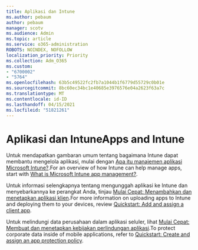```yaml
---
title: Aplikasi dan Intune
ms.author: pebaum
author: pebaum
manager: scotv
ms.audience: Admin
ms.topic: article
ms.service: o365-administration
ROBOTS: NOINDEX, NOFOLLOW
localization_priority: Priority
ms.collection: Adm_O365
ms.custom:
- "6700002"
- "5764"
ms.openlocfilehash: 63b5c49522fc2fb7a1044b1f6779d55729c0b01e
ms.sourcegitcommit: 8bc60ec34bc1e40685e3976576e04a2623f63a7c
ms.translationtype: MT
ms.contentlocale: id-ID
ms.lasthandoff: 04/15/2021
ms.locfileid: "51821261"
---
```

# <a name="apps-and-intune"></a><span data-ttu-id="09c37-102">Aplikasi dan Intune</span><span class="sxs-lookup"><span data-stu-id="09c37-102">Apps and Intune</span></span>

<span data-ttu-id="09c37-103">Untuk mendapatkan gambaran umum tentang bagaimana Intune dapat membantu mengelola aplikasi, mulai dengan [Apa itu manajemen aplikasi Microsoft Intune?](https://docs.microsoft.com/mem/intune/apps/app-management).</span><span class="sxs-lookup"><span data-stu-id="09c37-103">For an overview of how Intune can help manage apps, start with  [What is Microsoft Intune app management?](https://docs.microsoft.com/mem/intune/apps/app-management).</span></span>

<span data-ttu-id="09c37-104">Untuk informasi selengkapnya tentang mengunggah aplikasi ke Intune dan menyebarkannya ke perangkat Anda, tinjau [Mulai Cepat: Menambahkan dan menetapkan aplikasi klien](https://docs.microsoft.com/mem/intune/apps/quickstart-add-assign-app).</span><span class="sxs-lookup"><span data-stu-id="09c37-104">For more information on uploading apps to Intune and deploying them to your devices, review  [Quickstart: Add and assign a client app](https://docs.microsoft.com/mem/intune/apps/quickstart-add-assign-app).</span></span>

<span data-ttu-id="09c37-105">Untuk melindungi data perusahaan dalam aplikasi seluler, lihat [Mulai Cepat: Membuat dan menetapkan kebijakan perlindungan aplikasi](https://docs.microsoft.com/mem/intune/apps/quickstart-create-assign-app-policy).</span><span class="sxs-lookup"><span data-stu-id="09c37-105">To protect corporate data inside of mobile applications, refer to [Quickstart: Create and assign an app protection policy](https://docs.microsoft.com/mem/intune/apps/quickstart-create-assign-app-policy).</span></span>